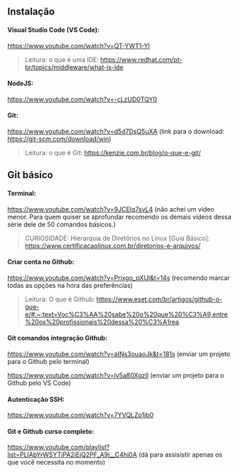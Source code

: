 ## Instalação 

#### Visual Studio Code (VS Code):
https://www.youtube.com/watch?v=QT-YWT1-YI
>Leitura: o que é uma IDE:
>https://www.redhat.com/pt-br/topics/middleware/what-is-ide

#### NodeJS:
https://www.youtube.com/watch?v=-cLzUD0TQY0

#### Git:
https://www.youtube.com/watch?v=d5d7DsQ5uXA (link para o download: https://git-scm.com/download/win)
>Leitura: o que é Git:
>https://kenzie.com.br/blog/o-que-e-git/ 

## Git básico

#### Terminal:
https://www.youtube.com/watch?v=9JCEIq7svL4 (não achei um vídeo menor. Para quem quiser se aprofundar recomendo os demais vídeos dessa série dele de 50 comandos básicos.)
>CURIOSIDADE: Hierarquia de Diretórios no Linux [Guia Básico]:
>https://www.certificacaolinux.com.br/diretorios-e-arquivos/
 

#### Criar conta no Github: 
https://www.youtube.com/watch?v=Prixgo_pXUI&t=14s (recomendo marcar todas as opções na hora das preferências)
>Leitura: O que é Github:
>https://www.eset.com/br/artigos/github-o-que-e/#:~:text=Voc%C3%AA%20sabe%20o%20que%20%C3%A9,entre%20os%20profissionais%20dessa%20%C3%A1rea.

#### Git comandos integração Github:
https://www.youtube.com/watch?v=aINs3ouaoJk&t=181s (enviar um projeto para o Github pelo terminal)

https://www.youtube.com/watch?v=lv5a80XgzlI (enviar um projeto para o Github pelo VS Code)

#### Autenticação SSH:
https://www.youtube.com/watch?v=7YVQLZp1jb0

#### Git e Github curso completo:
https://www.youtube.com/playlist?list=PLlAbYrWSYTiPA2iEiQ2PF_A9j__C4hi0A (dá para assisistir apenas os que você necessita no momento)



